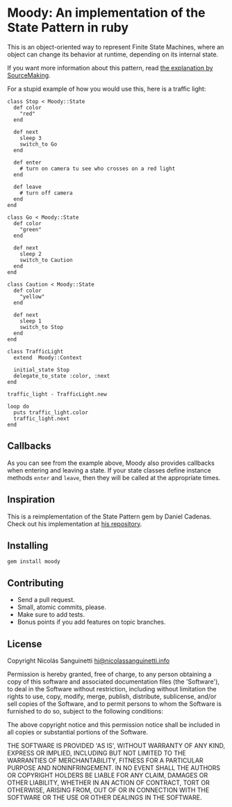 Moody: An implementation of the State Pattern in ruby
=====================================================

This is an object-oriented way to represent Finite State Machines, where an
object can change its behavior at runtime, depending on its internal state.

If you want more information about this pattern, read [the explanation by
SourceMaking](http://sourcemaking.com/design_patterns/state).

For a stupid example of how you would use this, here is a traffic light:

    class Stop < Moody::State
      def color
        "red"
      end

      def next
        sleep 3
        switch_to Go
      end

      def enter
        # turn on camera tu see who crosses on a red light
      end

      def leave
        # turn off camera
      end
    end

    class Go < Moody::State
      def color
        "green"
      end

      def next
        sleep 2
        switch_to Caution
      end
    end

    class Caution < Moody::State
      def color
        "yellow"
      end

      def next
        sleep 1
        switch_to Stop
      end
    end

    class TrafficLight
      extend  Moody::Context

      initial_state Stop
      delegate_to_state :color, :next
    end

    traffic_light - TrafficLight.new

    loop do
      puts traffic_light.color
      traffic_light.next
    end

Callbacks
---------

As you can see from the example above, Moody also provides callbacks when
entering and leaving a state. If your state classes define instance methods
`enter` and `leave`, then they will be called at the appropriate times.

Inspiration
-----------

This is a reimplementation of the State Pattern gem by Daniel Cadenas. Check out
his implementation at [his repository](http://github.com/dcadenas/state_pattern).

Installing
----------

    gem install moody

Contributing
------------

* Send a pull request.
* Small, atomic commits, please.
* Make sure to add tests.
* Bonus points if you add features on topic branches.

License
-------

Copyright Nicolás Sanguinetti <hi@nicolassanguinetti.info>

Permission is hereby granted, free of charge, to any person obtaining
a copy of this software and associated documentation files (the
'Software'), to deal in the Software without restriction, including
without limitation the rights to use, copy, modify, merge, publish,
distribute, sublicense, and/or sell copies of the Software, and to
permit persons to whom the Software is furnished to do so, subject to
the following conditions:

The above copyright notice and this permission notice shall be
included in all copies or substantial portions of the Software.

THE SOFTWARE IS PROVIDED 'AS IS', WITHOUT WARRANTY OF ANY KIND,
EXPRESS OR IMPLIED, INCLUDING BUT NOT LIMITED TO THE WARRANTIES OF
MERCHANTABILITY, FITNESS FOR A PARTICULAR PURPOSE AND NONINFRINGEMENT.
IN NO EVENT SHALL THE AUTHORS OR COPYRIGHT HOLDERS BE LIABLE FOR ANY
CLAIM, DAMAGES OR OTHER LIABILITY, WHETHER IN AN ACTION OF CONTRACT,
TORT OR OTHERWISE, ARISING FROM, OUT OF OR IN CONNECTION WITH THE
SOFTWARE OR THE USE OR OTHER DEALINGS IN THE SOFTWARE.

